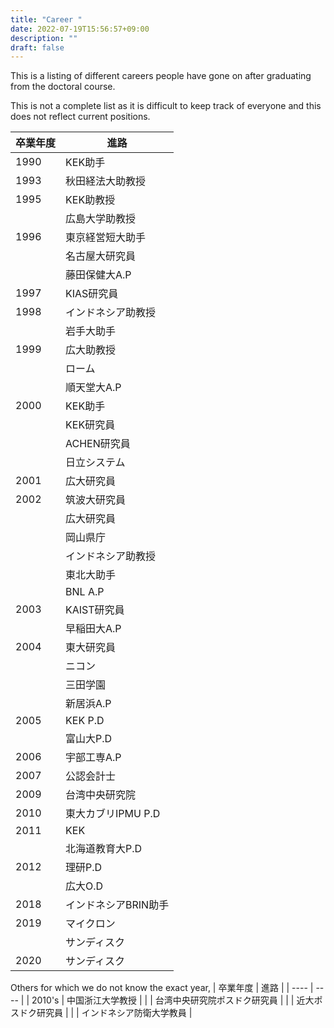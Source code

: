 ```yaml
---
title: "Career "
date: 2022-07-19T15:56:57+09:00
description: ""
draft: false
---
```

<!--
NOTE:
Tilte is displayed as Topic title in Home page and Listing page.
Description is displayed as Short summary in Home page.
This area up to !--more-- is displayed as Summary in listing pages linked from sidebar items.
-->
This is a listing of different careers people have gone on after graduating from the doctoral course.
<!--more-->
This is not a complete list as it is difficult to keep track of everyone and this does not reflect current positions.

| 卒業年度 | 進路 |
| ---- | ---- |
| 1990 | KEK助手 |
| 1993 | 秋田経法大助教授 |
| 1995 | KEK助教授 |
| | 広島大学助教授 |
| 1996 | 東京経営短大助手 |
| | 名古屋大研究員 |
| | 藤田保健大A.P |
| 1997 | KIAS研究員 |
| 1998 | インドネシア助教授 |
| | 岩手大助手 |
| 1999 | 広大助教授 |
| | ローム |
| | 順天堂大A.P |
| 2000 | KEK助手 |
| | KEK研究員 |
| | ACHEN研究員 |
| | 日立システム |
| 2001 | 広大研究員 |
| 2002 | 筑波大研究員 |
| | 広大研究員 |
| | 岡山県庁 |
| | インドネシア助教授 |
| | 東北大助手 |
| | BNL A.P |
| 2003 | KAIST研究員 |
| | 早稲田大A.P |
| 2004 | 東大研究員 |
| | ニコン |
| | 三田学園 |
| | 新居浜A.P |
| 2005 | KEK P.D |
| | 富山大P.D | 
| 2006 | 宇部工専A.P |
| 2007 | 公認会計士 |
| 2009 | 台湾中央研究院 |
| 2010 | 東大カブリIPMU P.D |
| 2011 | KEK |
| | 北海道教育大P.D |
| 2012 | 理研P.D |
| | 広大O.D |
| 2018 | インドネシアBRIN助手 |
| 2019 | マイクロン |
| | サンディスク |
| 2020 | サンディスク |

Others for which we do not know the exact year,
| 卒業年度 | 進路 |
| ---- | ---- |
| 2010's | 中国浙江大学教授 |
| | 台湾中央研究院ポスドク研究員 |
| | 近大ポスドク研究員 |
| | インドネシア防衛大学教員 |